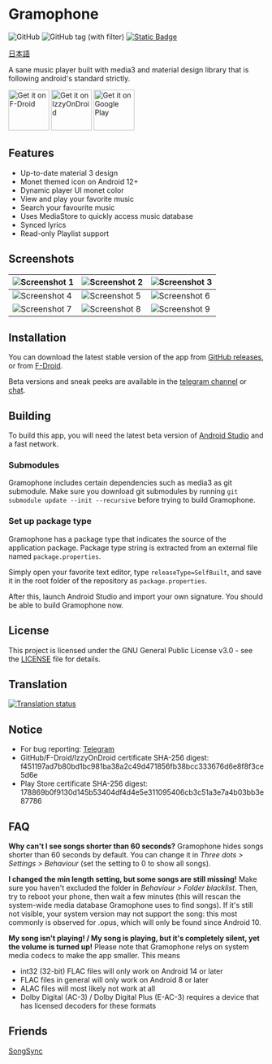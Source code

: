 # Gramophone
![GitHub](https://img.shields.io/github/license/FoedusProgramme/Gramophone?style=flat-square&logoColor=white&labelColor=black&color=white)
![GitHub tag (with filter)](https://img.shields.io/github/v/tag/FoedusProgramme/Gramophone?style=flat-square&logoColor=white&labelColor=black&color=white)
[![Static Badge](https://img.shields.io/badge/Telegram-Content?style=flat-square&logo=telegram&logoColor=black&color=white)](https://t.me/AkaneDev)

[日本語](./readme_ja.md)

A sane music player built with media3 and material design library that is following android's standard strictly.

[<img src="https://fdroid.gitlab.io/artwork/badge/get-it-on.png"
     alt="Get it on F-Droid"
     height="80">](https://f-droid.org/packages/org.akanework.gramophone/)
[<img src="https://gitlab.com/IzzyOnDroid/repo/-/raw/master/assets/IzzyOnDroid.png" alt="Get it on IzzyOnDroid" height="80">](https://apt.izzysoft.de/fdroid/index/apk/org.akanework.gramophone)
[<img src="https://play.google.com/intl/en_us/badges/images/generic/en-play-badge.png" alt="Get it on Google Play" height="80">](https://play.google.com/store/apps/details?id=org.akanework.gramophone&utm_source=github.com&utm_campaign=readme)

## Features
- Up-to-date material 3 design
- Monet themed icon on Android 12+
- Dynamic player UI monet color
- View and play your favorite music
- Search your favourite music
- Uses MediaStore to quickly access music database
- Synced lyrics
- Read-only Playlist support

## Screenshots
| ![Screenshot 1](https://raw.githubusercontent.com/FoedusProgramme/Gramophone/beta/fastlane/metadata/android/en-US/images/phoneScreenshots/screenshot_1.jpg) | ![Screenshot 2](https://raw.githubusercontent.com/FoedusProgramme/Gramophone/beta/fastlane/metadata/android/en-US/images/phoneScreenshots/screenshot_2.jpg) | ![Screenshot 3](https://raw.githubusercontent.com/FoedusProgramme/Gramophone/beta/fastlane/metadata/android/en-US/images/phoneScreenshots/screenshot_3.jpg) |
|------------------------------------------------------------------------------------------------------------------------------------------------------|------------------------------------------------------------------------------------------------------------------------------------------------------|------------------------------------------------------------------------------------------------------------------------------------------------------|
| ![Screenshot 4](https://raw.githubusercontent.com/FoedusProgramme/Gramophone/beta/fastlane/metadata/android/en-US/images/phoneScreenshots/screenshot_4.jpg) | ![Screenshot 5](https://raw.githubusercontent.com/FoedusProgramme/Gramophone/beta/fastlane/metadata/android/en-US/images/phoneScreenshots/screenshot_5.jpg) | ![Screenshot 6](https://raw.githubusercontent.com/FoedusProgramme/Gramophone/beta/fastlane/metadata/android/en-US/images/phoneScreenshots/screenshot_6.jpg) |
| ![Screenshot 7](https://raw.githubusercontent.com/FoedusProgramme/Gramophone/beta/fastlane/metadata/android/en-US/images/phoneScreenshots/screenshot_7.jpg) | ![Screenshot 8](https://raw.githubusercontent.com/FoedusProgramme/Gramophone/beta/fastlane/metadata/android/en-US/images/phoneScreenshots/screenshot_8.jpg) | ![Screenshot 9](https://raw.githubusercontent.com/FoedusProgramme/Gramophone/beta/fastlane/screenshot_9.jpg) |


## Installation
You can download the latest stable version of the app from [GitHub releases](https://github.com/FoedusProgramme/Gramophone/releases/latest), or from [F-Droid](https://f-droid.org/packages/org.akanework.gramophone/).

Beta versions and sneak peeks are available in the [telegram channel](https://t.me/FoedusProgramme) or [chat](https://t.me/FoedusDiscussion).

## Building
To build this app, you will need the latest beta version of [Android Studio](https://developer.android.com/studio) and a fast network.

### Submodules

Gramophone includes certain dependencies such as media3 as git submodule. Make sure you download git submodules by running `git submodule update --init --recursive` before trying to build Gramophone.

### Set up package type
Gramophone has a package type that indicates the source of the application package. Package type string is extracted from an external file named `package.properties`.

Simply open your favorite text editor, type `releaseType=SelfBuilt`, and save it in the root folder of the repository as `package.properties`.

After this, launch Android Studio and import your own signature. You should be able to build Gramophone now.

## License
This project is licensed under the GNU General Public License v3.0 - see the [LICENSE](https://github.com/FoedusProgramme/Gramophone/blob/beta/LICENSE) file for details.

## Translation
<a href="https://hosted.weblate.org/engage/gramophone/">
<img src="https://hosted.weblate.org/widget/gramophone/strings-xml/horizontal-auto.svg" alt="Translation status" />
</a>

## Notice
- For bug reporting: [Telegram](https://t.me/FoedusDiscussion)
- GitHub/F-Droid/IzzyOnDroid certificate SHA-256 digest: f451197ad7b80bd1bc981ba38a2c49d471856fb38bcc333676d6e8f8f3ce5d6e
- Play Store certificate SHA-256 digest: 178869b0f9130d145b53404df4d4e5e311095406cb3c51a3e7a4b03bb3e87786

## FAQ

**Why can't I see songs shorter than 60 seconds?**
Gramophone hides songs shorter than 60 seconds by default. You can change it in _Three dots > Settings > Behaviour_ (set the setting to 0 to show all songs).

**I changed the min length setting, but some songs are still missing!**
Make sure you haven't excluded the folder in _Behaviour > Folder blacklist_.
Then, try to reboot your phone, then wait a few minutes (this will rescan the system-wide media database Gramophone uses to find songs).
If it's still not visible, your system version may not support the song: this most commonly is observed for .opus, which will only be found since Android 10.

**My song isn't playing! / My song is playing, but it's completely silent, yet the volume is turned up!**
Please note that Gramophone relys on system media codecs to make the app smaller. This means
- int32 (32-bit) FLAC files will only work on Android 14 or later
- FLAC files in general will only work on Android 8 or later
- ALAC files will most likely not work at all
- Dolby Digital (AC-3) / Dolby Digital Plus (E-AC-3) requires a device that has licensed decoders for these formats

## Friends
[SongSync](https://github.com/lambada10/songsync)
